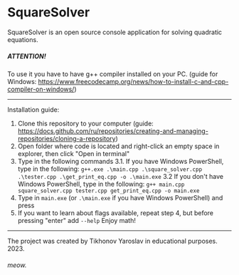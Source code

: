 # SquareSolver
SquareSolver is an open source console application for solving quadratic equations.

##### ATTENTION! 
To use it you have to have g++ compiler installed on your PC. (guide for Windows: https://www.freecodecamp.org/news/how-to-install-c-and-cpp-compiler-on-windows/)
***
Installation guide:
1. Clone this repository to your computer (guide: https://docs.github.com/ru/repositories/creating-and-managing-repositories/cloning-a-repository)
2. Open folder where code is located and right-click an empty space in explorer, then click "Open in terminal"
3. Type in the following commands
3.1. If you have Windows PowerShell, type in the following: 
  `g++.exe .\main.cpp .\square_solver.cpp .\tester.cpp .\get_print_eq.cpp -o .\main.exe`
3.2 If you don't have Windows PowerShell, type in the following: 
  `g++ main.cpp square_solver.cpp tester.cpp get_print_eq.cpp -o main.exe`
4. Type in `main.exe` (or `.\main.exe` if you have Windows PowerShell) and press 
5. If you want to learn about flags available, repeat step 4, but before pressing "enter" add `--help`
Enjoy math!
***
The project was created by Tikhonov Yaroslav in educational purposes. 
2023.

###### meow. 
